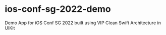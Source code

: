 # ios-conf-sg-2022-demo
Demo App for iOS Conf SG 2022 built using VIP Clean Swift Architecture in UIKit
